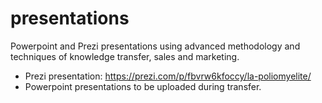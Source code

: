 # presentations

Powerpoint and Prezi presentations using advanced methodology and techniques of knowledge transfer, sales and marketing.

- Prezi presentation: https://prezi.com/p/fbvrw6kfoccy/la-poliomyelite/
- Powerpoint presentations to be uploaded during transfer.
